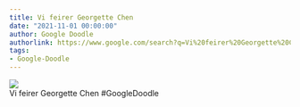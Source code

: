 ```yaml
---
title: Vi feirer Georgette Chen
date: "2021-11-01 00:00:00"
author: Google Doodle
authorlink: https://www.google.com/search?q=Vi%20feirer%20Georgette%20Chen
tags:
- Google-Doodle
---
```

<img src="https://www.google.com/logos/doodles/2021/celebrating-georgette-chen-6753651837109274-l.png" referrerpolicy="no-referrer"><br>Vi feirer Georgette Chen #GoogleDoodle